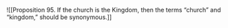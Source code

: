 ![[Proposition 95. If the church is the Kingdom, then the terms “church” and “kingdom,” should be synonymous.]]